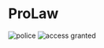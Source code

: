 # ProLaw

![police ](https://user-images.githubusercontent.com/90493737/208289900-c2889b99-7a6c-4dec-970f-cb02fa867fe7.png)
![access granted](https://user-images.githubusercontent.com/90493737/208289914-c0f6bc6b-6c37-46c5-b649-7c3c0e085177.png)
